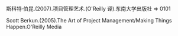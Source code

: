 斯科特·伯昆.(2007).项目管理艺术.(O'Reilly 译).东南大学出版社 => 0101

Scott Berkun.(2005).The Art of Project Management/Making Things Happen.O'Reilly Media